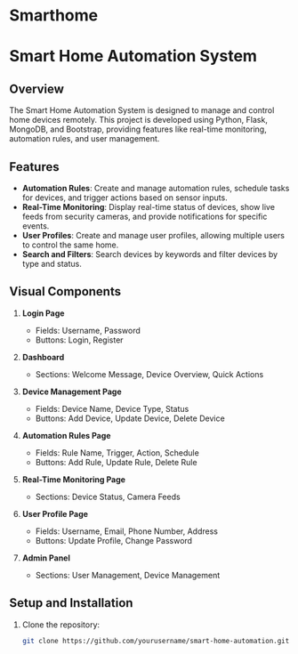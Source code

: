 # Smarthome
# Smart Home Automation System

## Overview
The Smart Home Automation System is designed to manage and control home devices remotely. This project is developed using Python, Flask, MongoDB, and Bootstrap, providing features like real-time monitoring, automation rules, and user management.

## Features
- **Automation Rules**: Create and manage automation rules, schedule tasks for devices, and trigger actions based on sensor inputs.
- **Real-Time Monitoring**: Display real-time status of devices, show live feeds from security cameras, and provide notifications for specific events.
- **User Profiles**: Create and manage user profiles, allowing multiple users to control the same home.
- **Search and Filters**: Search devices by keywords and filter devices by type and status.

## Visual Components
1. **Login Page**
   - Fields: Username, Password
   - Buttons: Login, Register

2. **Dashboard**
   - Sections: Welcome Message, Device Overview, Quick Actions

3. **Device Management Page**
   - Fields: Device Name, Device Type, Status
   - Buttons: Add Device, Update Device, Delete Device

4. **Automation Rules Page**
   - Fields: Rule Name, Trigger, Action, Schedule
   - Buttons: Add Rule, Update Rule, Delete Rule

5. **Real-Time Monitoring Page**
   - Sections: Device Status, Camera Feeds

6. **User Profile Page**
   - Fields: Username, Email, Phone Number, Address
   - Buttons: Update Profile, Change Password

7. **Admin Panel**
   - Sections: User Management, Device Management

## Setup and Installation
1. Clone the repository:
   ```bash
   git clone https://github.com/yourusername/smart-home-automation.git
